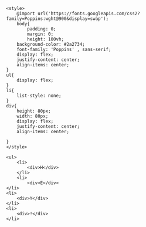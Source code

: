 <html>
<head>
    
    <style>
        @import url('https://fonts.googleapis.com/css2?family=Poppins:wght@900&display=swap');
        body{
            padding: 0;
            margin: 0;
            height: 100vh;
        background-color: #2a2734;
        font-family: 'Poppins' , sans-serif;
        display: flex;
        justify-content: center;
        align-items: center;
    }
    ul{
        display: flex;
    }
    li{
        list-style: none;
    }
    div{
        height: 80px;
        width: 80px;
        display: flex;
        justify-content: center;
        align-items: center;
        
    }
    </style>

</head>

<body>
    
    <ul>
        <li>
            <div>H</div>
        </li>
        <li>
            <div>E</div>
    </li>
    <li>
        <div>Y</div>
    </li>
    <li>
        <div>!</div>
    </li>
</ul>

</body>
</html>
